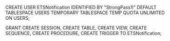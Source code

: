 CREATE USER ETSNotification IDENTIFIED BY "StrongPass1!"
  DEFAULT TABLESPACE USERS
  TEMPORARY TABLESPACE TEMP
  QUOTA UNLIMITED ON USERS;

GRANT CREATE SESSION, CREATE TABLE, CREATE VIEW, CREATE SEQUENCE,
      CREATE PROCEDURE, CREATE TRIGGER TO ETSNotification;
